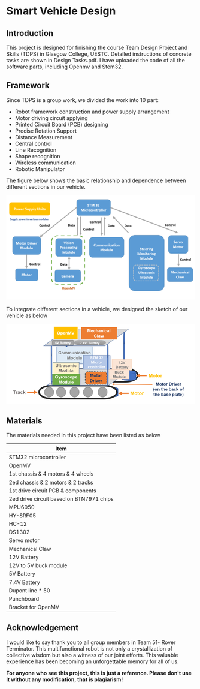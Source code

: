 # Smart Vehicle Design

## Introduction

This project is designed for finishing the course Team Design Project and Skills (TDPS) in Glasgow College, UESTC. Detailed instructions of concrete tasks are shown in Design Tasks.pdf. I have uploaded the code of all the software parts, including Openmv and Stem32.

## Framework

Since TDPS is a group work, we divided the work into 10 part:

- Robot framework construction and power supply arrangement
- Motor driving circuit applying
- Printed Circuit Board (PCB) designing
- Precise Rotation Support
- Distance Measurement
- Central control
- Line Recognition
- Shape recognition
- Wireless communication 
- Robotic Manipulator 

The figure below shows the basic relationship and dependence between different sections in our vehicle.

![structure.png](https://github.com/GCXLLL/Smart-Vehicle-Design/blob/main/image/structure.png?raw=true)

To integrate different sections in a vehicle, we designed the sketch of our vehicle as below

![](https://github.com/GCXLLL/Smart-Vehicle-Design/blob/main/image/architecture.png?raw=true)



## Materials

The materials needed in this project have been listed as below

| **Item**                                  |
| ----------------------------------------- |
| STM32  microcontroller                    |
| OpenMV                                    |
| 1st chassis  & 4 motors & 4 wheels        |
| 2ed chassis  & 2 motors & 2 tracks        |
| 1st drive  circuit PCB & components       |
| 2ed drive  circuit based on BTN7971 chips |
| MPU6050                                   |
| HY-SRF05                                  |
| HC-12                                     |
| DS1302                                    |
| Servo motor                               |
| Mechanical Claw                           |
| 12V Battery                               |
| 12V to 5V buck  module                    |
| 5V Battery                                |
| 7.4V Battery                              |
| Dupont line * 50                          |
| Punchboard                                |
| Bracket for  OpenMV                       |



## Acknowledgement

I would like to say thank you to all group members in Team 51- Rover Terminator. This multifunctional robot is not only a crystallization of collective wisdom but also a witness of our joint efforts. This valuable experience has been becoming an unforgettable memory for all of us. 

**For anyone who see this project, this is just a reference. Please don't use it without any modification, that is plagiarism!** 